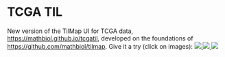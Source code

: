 # TCGA TIL
New version of the TilMap UI for TCGA data, https://mathbiol.github.io/tcgatil, developed on the foundations of https://github.com/mathbiol/tilmap. Give it a try (click on images):
[![](https://mathbiol.github.io/tcgatil/snap1.png)
![](https://mathbiol.github.io/tcgatil/snap2.png)
![](https://mathbiol.github.io/tcgatil/snap3.png)](https://mathbiol.github.io/tcgatil)

